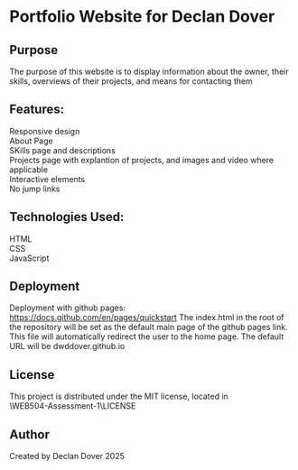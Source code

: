 # Portfolio Website for Declan Dover

## Purpose

The purpose of this website is to display information about the owner, their skills, overviews of their projects, and means for contacting them

## Features:
Responsive design<br>
About Page<br>
SKills page and descriptions<br>
Projects page with explantion of projects, and images and video where applicable<br>
Interactive elements<br>
No jump links<br>

## Technologies Used:
HTML<br>
CSS<br>
JavaScript

## Deployment
Deployment with github pages:<br>
https://docs.github.com/en/pages/quickstart
The index.html in the root of the repository will be set as the default main page of the github pages link. This file will automatically redirect the user to the home page.
The default URL will be dwddover.github.io

## License
This project is distributed under the MIT license, located in<br>
\WEB504-Assessment-1\LICENSE

## Author
Created by Declan Dover 2025
